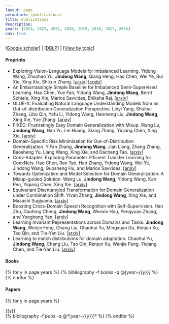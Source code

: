 ```yaml
---
layout: page
permalink: /publications/
title: Publications
description: 
years: [2023, 2022, 2021, 2020, 2019, 2018, 2017, 2016]
nav: true
---
```


[[Google scholar](https://scholar.google.com/citations?user=hBZ_tKsAAAAJ)] | [[DBLP](https://dblp.org/pid/19/2969-1.html)] | [[View by topic](https://jd92.wang/research/)]

#### Preprints

- Exploring Vision-Language Models for Imbalanced Learning. Yidong Wang, Zhuohao Yu, **Jindong Wang**, Qiang Heng, Hao Chen, Wei Ye, Rui Xie, Xing Xie, Shikun Zhang. [[arxiv](https://arxiv.org/abs/2304.01457)] [[code](https://github.com/Imbalance-VLM/Imbalance-VLM)]
- An Embarrassingly Simple Baseline for Imbalanced Semi-Supervised Learning. Hao Chen, Yue Fan, Yidong Wang, **Jindong Wang**, Bernt Schiele, Xing Xie, Marios Savvides, Bhiksha Raj. [[arxiv](https://arxiv.org/abs/2211.11086)] 
- GLUE-X: Evaluating Natural Language Understanding Models from an Out-of-distribution Generalization Perspective. Linyi Yang, Shuibai Zhang, Libo Qin, Yafu Li, Yidong Wang, Hanmeng Liu, **Jindong Wang**, Xing Xie, Yue Zhang. [[arxiv](https://arxiv.org/abs/2211.08073)]
- FIXED: Frustratingly Easy Domain Generalization with Mixup. Wang Lu, **Jindong Wang**, Han Yu, Lei Huang, Xiang Zhang, Yiqiang Chen, Xing Xie. [[arxiv](https://arxiv.org/abs/2211.05228)]
- Domain-Specific Risk Minimization for Out-of-Distribution Generalization. YiFan Zhang, **Jindong Wang**, Jian Liang, Zhang Zhang, Baosheng Yu, Liang Wang, Xing Xie, and Dacheng Tao. [[arxiv](https://arxiv.org/pdf/2208.08661.pdf)]
- Conv-Adapter: Exploring Parameter Efficient Transfer Learning for ConvNets. Hao Chen, Ran Tao, Han Zhang, Yidong Wang, Wei Ye, Jindong Wang, Guosheng Hu, and Marios Savvides. [[arxiv](https://arxiv.org/abs/2208.07463)]
- Towards Optimization and Model Selection for Domain Generalization: A Mixup-guided Solution. Wang Lu, **Jindong Wang**, Yidong Wang, Kan Ren, Yiqiang Chen, Xing Xie. [[arxiv](https://arxiv.org/abs/2209.00652)]
- Equivariant Disentangled Transformation for Domain Generalization under Combination Shift. Yivan Zhang, **Jindong Wang**, Xing Xie, and Masashi Sugiyama. [[arxiv](https://arxiv.org/abs/2208.02011)]
- Boosting Cross-Domain Speech Recognition with Self-Supervision. Han Zhu, Gaofeng Cheng, **Jindong Wang**, Wenxin Hou, Pengyuan Zhang, and Yonghong Yan. [[arxiv](https://arxiv.org/abs/2206.09783)]
- Learning Invariant Representations across Domains and Tasks. **Jindong Wang**, Wenjie Feng, Chang Liu, Chaohui Yu, Mingxuan Du, Renjun Xu, Tao Qin, and Tie-Yan Liu. [[arxiv](https://arxiv.org/abs/2103.05114)]
- Learning to match distributions for domain adaptation. Chaohui Yu, **Jindong Wang**, Chang Liu, Tao Qin, Renjun Xu, Wenjie Feng, Yiqiang Chen, and Tie-Yan Liu. [[arxiv](https://arxiv.org/abs/2007.10791)]

#### Books

<div class="publications">

{% for y in page.years %}
  {% bibliography -f books -q @*[year={{y}}]* %}
{% endfor %}

</div>

#### Papers

<div class="publications">

{% for y in page.years %}
  <div>{{y}}</div>
  {% bibliography -f pubs -q @*[year={{y}}]* %}
{% endfor %}

</div>
